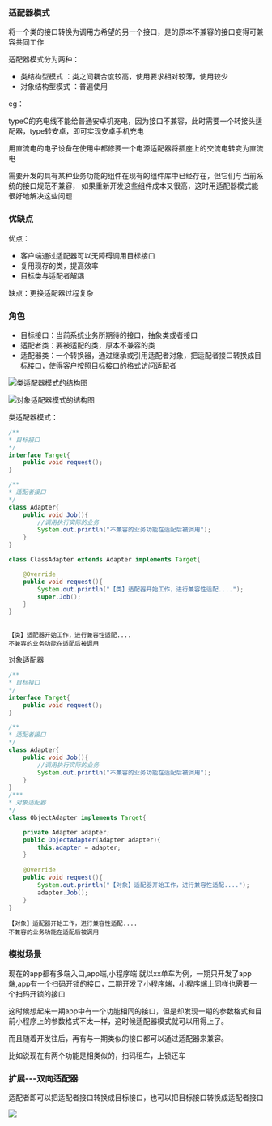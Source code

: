 ### 适配器模式

将一个类的接口转换为调用方希望的另一个接口，是的原本不兼容的接口变得可兼容共同工作

适配器模式分为两种：
- 类结构型模式 ：类之间耦合度较高，使用要求相对较薄，使用较少
- 对象结构型模式 ：普遍使用

eg：

typeC的充电线不能给普通安卓机充电，因为接口不兼容，此时需要一个转接头适配器，type转安卓，即可实现安卓手机充电

用直流电的电子设备在使用中都修要一个电源适配器将插座上的交流电转变为直流电

需要开发的具有某种业务功能的组件在现有的组件库中已经存在，但它们与当前系统的接口规范不兼容，
如果重新开发这些组件成本又很高，这时用适配器模式能很好地解决这些问题


### 优缺点

优点：

- 客户端通过适配器可以无障碍调用目标接口
- 复用现存的类，提高效率
- 目标类与适配者解耦

缺点：更换适配器过程复杂


### 角色

- 目标接口：当前系统业务所期待的接口，抽象类或者接口
- 适配者类：要被适配的类，原本不兼容的类
- 适配器类：一个转换器，通过继承或引用适配者对象，把适配者接口转换成目标接口，使得客户按照目标接口的格式访问适配者


![类适配器模式的结构图](http://c.biancheng.net/uploads/allimg/181115/3-1Q1151045351c.gif)

![对象适配器模式的结构图](http://c.biancheng.net/uploads/allimg/181115/3-1Q1151046105A.gif)


类适配器模式：
```java
/**
* 目标接口
*/
interface Target{
    public void request();
}

/**
* 适配者接口
*/
class Adapter{
    public void Job(){
        //调用执行实际的业务
        System.out.println("不兼容的业务功能在适配后被调用");
    }
}

class ClassAdapter extends Adapter implements Target{

    @Override
    public void request(){
        System.out.println("【类】适配器开始工作，进行兼容性适配....");
        super.Job();
    }
}



```
    【类】适配器开始工作，进行兼容性适配....
    不兼容的业务功能在适配后被调用



对象适配器


```java
/**
* 目标接口
*/
interface Target{
    public void request();
}

/**
* 适配者接口
*/
class Adapter{
    public void Job(){
        //调用执行实际的业务
        System.out.println("不兼容的业务功能在适配后被调用");
    }
}
/***
* 对象适配器
*/
class ObjectAdapter implements Target{

    private Adapter adapter;
    public ObjectAdapter(Adapter adapter){
        this.adapter = adapter;
    }
    
    @Override
    public void request(){
        System.out.println("【对象】适配器开始工作，进行兼容性适配....");
        adapter.Job();
    }
}
```
    【对象】适配器开始工作，进行兼容性适配....
    不兼容的业务功能在适配后被调用


### 模拟场景

现在的app都有多端入口,app端,小程序端
就以xx单车为例，一期只开发了app端,app有一个扫码开锁的接口，二期开发了小程序端，小程序端上同样也需要一个扫码开锁的接口

这时候想起来一期app中有一个功能相同的接口，但是却发现一期的参数格式和目前小程序上的参数格式不太一样，这时候适配器模式就可以用得上了。

而且随着开发往后，再有与一期类似的接口都可以通过适配器来兼容。

比如说现在有两个功能是相类似的，扫码租车，上锁还车

### 扩展---双向适配器

适配者即可以把适配者接口转换成目标接口，也可以把目标接口转换成适配者接口

![](http://c.biancheng.net/uploads/allimg/181115/3-1Q115104Q1604.gif)
